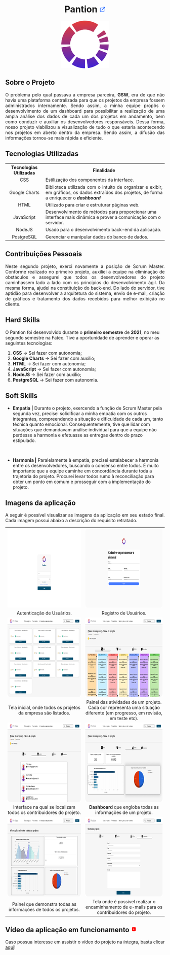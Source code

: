 <h1 align="center"><b>Pantion <a href="https://github.com/ThomasPalma1/FatecAPI-02"><img src="/docs/external-link.png"  width="19" height="19"></a>
</h1></b>

<p align="center"> 
   <img src="/docs/circle.svg" width="150" height="150">
</p>

## **Sobre o Projeto**

<p align="justify">O problema pelo qual passava a empresa parceira, <b>GSW</b>, era de que não havia uma plataforma centralizada para que os projetos da empresa fossem administrados internamente. Sendo assim, a minha equipe propôs o desenvolvimento de um dashboard para possibilitar a realização de uma ampla análise dos dados de cada um dos projetos em andamento, bem como conduzir e auxiliar os desenvolvedores responsáveis. Dessa forma, nosso projeto viabilizou a visualização de tudo o que estaria acontecendo nos projetos em aberto dentro da empresa. Sendo assim, a difusão das informações tornou-se mais rápida e eficiente.</p>

## **Tecnologias Utilizadas**

<table>
    <tr>
        <th>Tecnologias Utilizadas</th>
        <th>Finalidade</th>
    </tr>
    <tr>
        <td align="center">CSS</td>
        <td align="justify">Estilização dos componentes da interface.</td>
    </tr>
    <tr>
        <td align="center">Google Charts</td>
        <td align="justify">Biblioteca utilizada com o intuito de organizar e exibir, em gráficos, os dados extraídos dos projetos, de forma a enriquecer o <i><b>dashboard</i></b></td>
    </tr>
    <tr>
        <td align="center">HTML</td>
        <td align="left">Utilizado para criar e estruturar páginas web.</td>
    </tr>
    <tr>
        <td align="center">JavaScript</td>
        <td align="left">Desenvolvimento de métodos para proporcionar uma interface mais dinâmica e prover a comunicação com o servidor.</td>
    </tr>
    <tr>
        <td align="center">NodeJS</td>
        <td align="left">Usado para o desenvolvimento back-end da aplicação.</td>
    </tr>
    <tr>
        <td align="center">PostgreSQL</td>
        <td align="left">Gerenciar e manipular dados do banco de dados.</td>

</table>

## **Contribuições Pessoais**

<p align="justify">Neste segundo projeto, exerci novamente a posição de Scrum Master. Conforme realizado no primeiro projeto, auxiliei a equipe na eliminação de obstáculos e assegurei que todos os desenvolvedores do projeto caminhassem lado a lado com os princípios do desenvolvimento ágil. Da mesma forma, ajudei na constituição do back-end. Do lado do servidor, tive aptidão para desenvolver a arquitetura do sistema, envio de e-mail, criação de gráficos e tratamento dos dados recebidos para melhor exibição no cliente.</p>

## **Hard Skills**

O Pantion foi desenvolvido durante o **primeiro semestre** de **2021**, no meu segundo semestre na Fatec. Tive a oportunidade de aprender e operar as seguintes tecnologias:

  1.  **CSS** &#8594; Sei fazer com autonomia;
  2.  **Google Charts** &#8594; Sei fazer com auxílio;
  3.  **HTML** &#8594; Sei fazer com autonomia;
  4.  **JavaScript** &#8594; Sei fazer com autonomia;
  5.  **NodeJS** &#8594; Sei fazer com auxílio;
  6.  **PostgreSQL** &#8594; Sei fazer com autonomia.

## **Soft Skills**

* **Empatia |** Durante o projeto, exercendo a função de Scrum Master pela segunda vez, precisei solidificar a minha empatia com os outros integrantes, compreendendo a situação e dificuldade de cada um, tanto técnica quanto emocional. Consequentemente, tive que lidar com situações que demandavam análise individual para que a equipe não perdesse a harmonia e efetuasse as entregas dentro do prazo estipulado.

<br>

* **Harmonia |** Paralelamente à empatia, precisei estalabecer a harmonia entre os desenvolvedores, buscando o consenso entre todos. É muito importante que a equipe caminhe em concordância durante toda a trajetoria do projeto. Procurei levar todos rumo à reconciliação para obter um ponto em comum e prosseguir com a implementação do projeto.

## **Imagens da aplicação**

<p align="justify">A seguir é possível visualizar as imagens da aplicação em seu estado final. Cada imagem possui abaixo a descrição do requisito retratado.</p>

<table>
   <tr>
      <td width="455"><img src="/docs/FatecAPI-02/login_screen.png" width="450" height="250" /></td>
      <td width="455"><img src="/docs/FatecAPI-02/register_screen.png" width="450" height="250" /></td>
   </tr>
   <tr>
      <td align="center">Autenticação de Usuários.</td>
      <td align="center">Registro de Usuários.</td>
   </tr>
   <tr>
      <td><img src="/docs/FatecAPI-02/home_screen.png" width="450" height="250"/></td>
      <td><img src="/docs/FatecAPI-02/project_screen.png" width="450" height="250" /></td>
   </tr>
   <tr>
      <td align="center">Tela inicial, onde todos os projetos da empresa são listados.</td>
      <td align="center">Painel das atividades de um projeto. Cada cor representa uma situação diferente (em progresso, em revisão, em teste etc).</td>
   </tr>
   <tr>
      <td><img src="/docs/FatecAPI-02/project-user_screen.png" width="450" height="250" /></td>
      <td><img src="/docs/FatecAPI-02/chart-about-project-activities_screen.png" width="450" height="250" /></td>
   </tr>
   <tr>
      <td align="center">Interface na qual se localizam todos os contribuidores do projeto.</td>
      <td align="center"><b>Dashboard </b>que engloba todas as informações de um projeto.</td>
   </tr>
   <tr>
      <td><img src="/docs/FatecAPI-02/chart-about-all-projects_screen.png" width="450" height="250" /></td>
      <td><img src="/docs/FatecAPI-02/add-comment_screen.png" width="450" height="250"/></td>
   </tr>
   <tr>
      <td align="center">Painel que demonstra todas as informações de todos os projetos.</td>
      <td align="center">Tela onde é possivel realizar o encaminhamento de e-mails para os contribuidores do projeto.</td>
   </tr>
</table>

## **Vídeo da aplicação em funcionamento** <img src="/docs/youtube-icon.svg"  width="19" height="19">

<p align="justify">Caso possua interesse em assistir o vídeo do projeto na íntegra, basta clicar <a href="https://youtu.be/jk3iHov3_ak">aqui</a>!